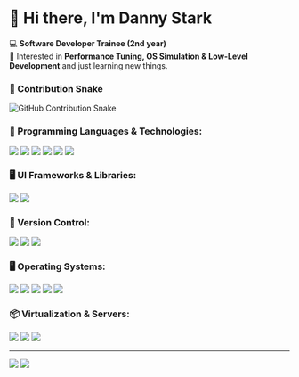 <h1>👋 Hi there, I'm Danny Stark</h1>

<p>
    💻 <strong>Software Developer Trainee (2nd year)</strong>
    <br>
    🚀 Interested in <strong>Performance Tuning, OS Simulation & Low-Level Development</strong> and just learning new things.
</p>

<h3>🐍 Contribution Snake</h3>
<img src="https://raw.githubusercontent.com/<deinGitHubBenutzername>/<deinGitHubBenutzername>/output/github-contribution-grid-snake.svg" alt="GitHub Contribution Snake">


<h3>🔧 Programming Languages & Technologies:</h3>
<p>
    <img src="https://img.shields.io/badge/-C%23-239120?style=plastic&logo=csharp&logoColor=black">
    <img src="https://img.shields.io/badge/-.NET-512BD4?style=plastic&logo=dotnet&logoColor=black">
    <img src="https://img.shields.io/badge/-C++-00599C?style=plastic&logo=c%2B%2B&logoColor=black">
    <img src="https://img.shields.io/badge/-JavaScript-F7DF1E?style=plastic&logo=javascript&logoColor=black">
    <img src="https://img.shields.io/badge/-HTML5-E34F26?style=plastic&logo=html5&logoColor=black">
    <img src="https://img.shields.io/badge/-CSS3-1572B6?style=plastic&logo=css3&logoColor=black">
</p>

<h3>🖥️ UI Frameworks & Libraries:</h3>
<p>
    <img src="https://img.shields.io/badge/-WinForms-0078D6?style=plastic&logo=windows&logoColor=black">
    <img src="https://img.shields.io/badge/-DevExpress-FF7200?style=plastic&logo=devexpress&logoColor=black">
</p>

<h3>🔄 Version Control:</h3>
<p>
    <img src="https://img.shields.io/badge/-Git-F05032?style=plastic&logo=git&logoColor=black">
    <img src="https://img.shields.io/badge/-GitHub-181717?style=plastic&logo=github&logoColor=black">
    <img src="https://img.shields.io/badge/-Subversion-809CC9?style=plastic&logo=subversion&logoColor=black">
</p>

<h3>🖥️ Operating Systems:</h3>
<p>
    <img src="https://img.shields.io/badge/-Windows-0078D6?style=plastic&logo=windows&logoColor=black">
    <img src="https://img.shields.io/badge/-Linux-FCC624?style=plastic&logo=linux&logoColor=black">
    <img src="https://img.shields.io/badge/-Debian-A81D33?style=plastic&logo=debian&logoColor=black">
    <img src="https://img.shields.io/badge/-Gentoo-54487A?style=plastic&logo=gentoo&logoColor=black">
    <img src="https://img.shields.io/badge/-Kali_Linux-557C94?style=plastic&logo=kali-linux&logoColor=black">
</p>

<h3>📦 Virtualization & Servers:</h3>
<p>
    <img src="https://img.shields.io/badge/-VirtualBox-183A61?style=plastic&logo=virtualbox&logoColor=black">
    <img src="https://img.shields.io/badge/-VMware-607078?style=plastic&logo=vmware&logoColor=black">
    <img src="https://img.shields.io/badge/-Nginx-009639?style=plastic&logo=nginx&logoColor=black">
</p>

<hr>
<!-- GitHub Stats -->
<p>
    <img src="https://github-readme-stats.vercel.app/api/top-langs/?username=0xD4nny&show_icons=true&cache_seconds=86400&layout=compact&theme=tokyonight&hide_border=true">
    <img src="https://github-readme-stats.vercel.app/api?username=0xD4nny&show_icons=true&cache_seconds=86400&layout=compact&theme=tokyonight&hide_border=true">
</p>



<!--
Here are some ideas to get you started:
- 🔭 I’m currently working on ...
- 🌱 I’m currently learning ...
- 👯 I’m looking to collaborate on ...
- 🤔 I’m looking for help with ...
- 💬 Ask me about ...
- 📫 How to reach me: ...
- ⚡ Fun fact: ...
-->
